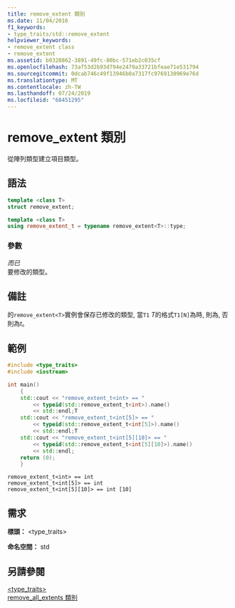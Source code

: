 ```yaml
---
title: remove_extent 類別
ms.date: 11/04/2016
f1_keywords:
- type_traits/std::remove_extent
helpviewer_keywords:
- remove_extent class
- remove_extent
ms.assetid: b9320862-3891-49fc-80bc-571eb2c035cf
ms.openlocfilehash: 73af53d2b93d794e2479a33721bfeae71e531794
ms.sourcegitcommit: 0dcab746c49f13946b0a7317fc9769130969e76d
ms.translationtype: MT
ms.contentlocale: zh-TW
ms.lasthandoff: 07/24/2019
ms.locfileid: "68451295"
---
```

# <a name="removeextent-class"></a>remove_extent 類別

從陣列類型建立項目類型。

## <a name="syntax"></a>語法

```cpp
template <class T>
struct remove_extent;

template <class T>
using remove_extent_t = typename remove_extent<T>::type;
```

### <a name="parameters"></a>參數

*而已*\
要修改的類型。

## <a name="remarks"></a>備註

的`remove_extent<T>`實例會保存已修改的類型, 當`T1` *T*的格式`T1[N]`為時, 則為, 否則為*t*。

## <a name="example"></a>範例

```cpp
#include <type_traits>
#include <iostream>

int main()
    {
    std::cout << "remove_extent_t<int> == "
        << typeid(std::remove_extent_t<int>).name()
        << std::endl;T
    std::cout << "remove_extent_t<int[5]> == "
        << typeid(std::remove_extent_t<int[5]>).name()
        << std::endl;T
    std::cout << "remove_extent_t<int[5][10]> == "
        << typeid(std::remove_extent_t<int[5][10]>).name()
        << std::endl;
    return (0);
    }
```

```Output
remove_extent_t<int> == int
remove_extent_t<int[5]> == int
remove_extent_t<int[5][10]> == int [10]
```

## <a name="requirements"></a>需求

**標頭：** \<type_traits>

**命名空間：** std

## <a name="see-also"></a>另請參閱

[<type_traits>](../standard-library/type-traits.md)\
[remove_all_extents 類別](../standard-library/remove-all-extents-class.md)
